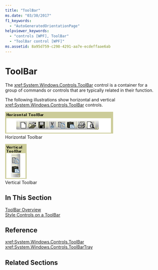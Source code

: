 ```yaml
---
title: "ToolBar"
ms.date: "03/30/2017"
f1_keywords: 
  - "AutoGeneratedOrientationPage"
helpviewer_keywords: 
  - "controls [WPF], ToolBar"
  - "ToolBar control [WPF]"
ms.assetid: 8a95d759-c298-4291-aa7e-ecdeffaae6ab
---
```

# ToolBar
The <xref:System.Windows.Controls.ToolBar> control is a container for a group of commands or controls that are typically related in their function.  
  
 The following illustrations show horizontal and vertical <xref:System.Windows.Controls.ToolBar> controls.  
  
 ![Horizontal ToolBar](./media/ss-ctl-horztoolbar.GIF "SS_CTL_horztoolbar")  
Horizontal Toolbar  
  
 ![Vertical ToolBar](./media/ss-ctl-verttoolbar.GIF "SS_CTL_verttoolbar")  
Vertical Toolbar  
  
## In This Section  
 [ToolBar Overview](toolbar-overview.md)  
  [Style Controls on a ToolBar](how-to-style-controls-on-a-toolbar.md)  
  
## Reference  
 <xref:System.Windows.Controls.ToolBar>  
  <xref:System.Windows.Controls.ToolBarTray>  
  
## Related Sections
